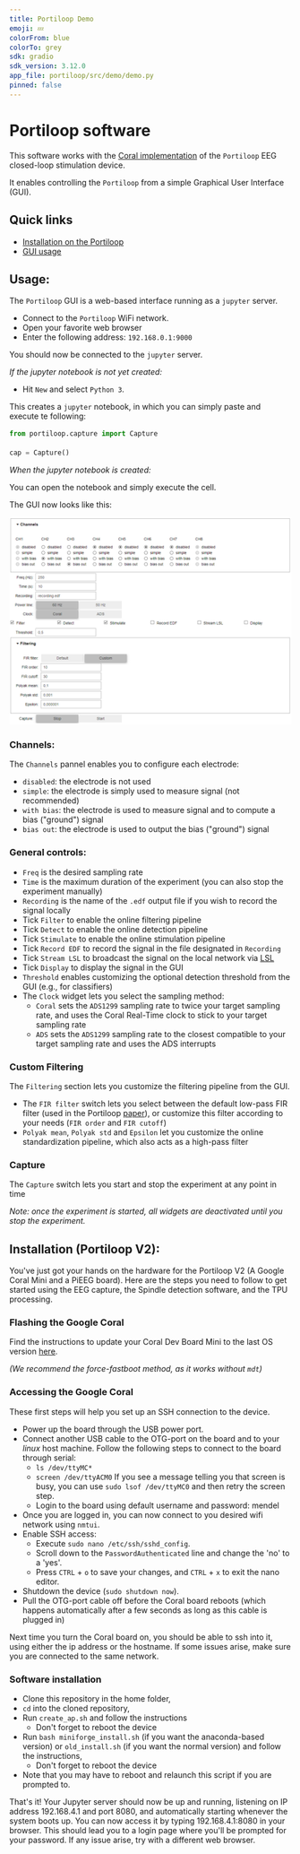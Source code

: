 ```yaml
---
title: Portiloop Demo
emoji: 💤
colorFrom: blue
colorTo: grey
sdk: gradio
sdk_version: 3.12.0
app_file: portiloop/src/demo/demo.py
pinned: false
---
```


# Portiloop software

This software works with the [Coral implementation](https://github.com/Portiloop/portiloop-hardware) of the `Portiloop` EEG closed-loop stimulation device.

It enables controlling the `Portiloop` from a simple Graphical User Interface (GUI).

## Quick links
- [Installation on the Portiloop](#installation)
- [GUI usage](#usage)

## Usage:

The `Portiloop` GUI is a web-based interface running as a `jupyter` server.

- Connect to the `Portiloop` WiFi network.
- Open your favorite web browser
- Enter the following address: `192.168.0.1:9000`

You should now be connected to the `jupyter` server.

_If the jupyter notebook is not yet created:_
- Hit `New` and select `Python 3`.

This creates a `jupyter` notebook, in which you can simply paste and execute te following:

```python
from portiloop.capture import Capture

cap = Capture()
```

_When the jupyter notebook is created:_

You can open the notebook and simply execute the cell.

The GUI now looks like this:

![gui](figures/gui.png)

### Channels:

The `Channels` pannel enables you to configure each electrode:
- `disabled`: the electrode is not used
- `simple`: the electrode is simply used to measure signal (not recommended)
- `with bias`: the electrode is used to measure signal and to compute a bias ("ground") signal
- `bias out`: the electrode is used to output the bias ("ground") signal

### General controls:

- `Freq` is the desired sampling rate
- `Time` is the maximum duration of the experiment (you can also stop the experiment manually)
- `Recording` is the name of the `.edf` output file if you wish to record the signal locally
- Tick `Filter` to enable the online filtering pipeline
- Tick `Detect` to enable the online detection pipeline
- Tick `Stimulate` to enable the online stimulation pipeline
- Tick `Record EDF` to record the signal in the file designated in `Recording`
- Tick `Stream LSL` to broadcast the signal on the local network via [LSL](https://labstreaminglayer.readthedocs.io/info/intro.html)
- Tick `Display` to display the signal in the GUI
- `Threshold` enables customizing the optional detection threshold from the GUI (e.g., for classifiers)
- The `Clock` widget lets you select the sampling method:
  - `Coral` sets the `ADS1299` sampling rate to twice your target sampling rate, and uses the Coral Real-Time clock to stick to your target sampling rate
  - `ADS` sets the `ADS1299` sampling rate to the closest compatible to your target sampling rate and uses the ADS interrupts

### Custom Filtering

The `Filtering` section lets you customize the filtering pipeline from the GUI.

- The `FIR filter` switch lets you select between the default low-pass FIR filter (used in the Portiloop [paper](https://arxiv.org/abs/2107.13473)), or customize this filter according to your needs (`FIR order` and `FIR cutoff`)
- `Polyak mean`, `Polyak std` and `Epsilon` let you customize the online standardization pipeline, which also acts as a high-pass filter

### Capture

The `Capture` switch lets you start and stop the experiment at any point in time

_Note: once the experiment is started, all widgets are deactivated until you stop the experiment._

## Installation (Portiloop V2):

You've just got your hands on the hardware for the Portiloop V2 (A Google Coral Mini and a PiEEG board). Here are the steps you need to follow to get started using the EEG capture, the Spindle detection software, and the TPU processing.

### Flashing the Google Coral
Find the instructions to update your Coral Dev Board Mini to the last OS version [here](https://coral.ai/docs/dev-board-mini/reflash/).

_(We recommend the force-fastboot method, as it works without `mdt`)_

### Accessing the Google Coral

These first steps will help you set up an SSH connection to the device.

- Power up the board through the USB power port.
- Connect another USB cable to the OTG-port on the board and to your _linux_ host machine. Follow the following steps to connect to the board through serial:
  - `ls /dev/ttyMC*`
  - `screen /dev/ttyACM0`
    If you see a message telling you that screen is busy, you can use `sudo lsof /dev/ttyMC0` and then retry the screen step.
  - Login to the board using default username and password: mendel
- Once you are logged in, you can now connect to you desired wifi network using `nmtui`.
- Enable SSH access:
  - Execute `sudo nano /etc/ssh/sshd_config`.
  - Scroll down to the `PasswordAuthenticated` line and change the 'no' to a 'yes'.
  - Press `CTRL` + `o` to save your changes, and `CTRL` + `x` to exit the nano editor.
- Shutdown the device (`sudo shutdown now`).
- Pull the OTG-port cable off before the Coral board reboots (which happens automatically after a few seconds as long as this cable is plugged in)

Next time you turn the Coral board on, you should be able to ssh into it, using either the ip address or the hostname. If some issues arise, make sure you are connected to the same network.

### Software installation

- Clone this repository in the home folder,
- `cd` into the cloned repository,
- Run `create_ap.sh` and follow the instructions
  - Don't forget to reboot the device
- Run `bash miniforge_install.sh` (if you want the anaconda-based version) or `old_install.sh` (if you want the normal version) and follow the instructions,
  - Don't forget to reboot the device
- Note that you may have to reboot and relaunch this script if you are prompted to.

That's it! Your Jupyter server should now be up and running, listening on IP address 192.168.4.1 and port 8080, and automatically starting whenever the system boots up. You can now access it by typing 192.168.4.1:8080 in your browser. This should lead you to a login page where you'll be prompted for your password. If any issue arise, try with a different web browser.
